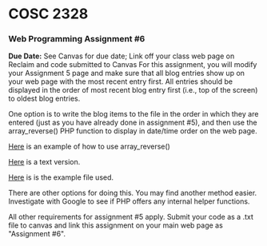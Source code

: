 # **COSC 2328** 
### **Web Programming Assignment #6**
**Due Date:** See Canvas for due date; Link off your class web page on Reclaim and code submitted to Canvas 
For this assignment, you will modify your Assignment 5 page and make sure that all blog entries show up on your web page with the most recent entry first. All entries should be displayed in the order of most recent blog entry first (i.e., top of the screen) to oldest blog entries.

One option is to write the blog items to the file in the order in which they are entered (just as you have already done in assignment #5), and then use the array_reverse() PHP function to display in date/time order on the web page.

[Here](http://www.jbryan2.create.stedwards.edu/cosc2328/reverseArray.php) is an example of how to use array_reverse()

[Here](http://www.jbryan2.create.stedwards.edu/cosc2328/reverseArray.php.txt) is a text version.

[Here](http://www.jbryan2.create.stedwards.edu/cosc2328/reverseArray.txt) is is the example file used.

There are other options for doing this. You may find another method easier. Investigate with Google to see if PHP offers any internal helper functions.

All other requirements for assignment #5 apply. Submit your code as a .txt file to canvas and link this assignment on your main web page as "Assignment #6".

